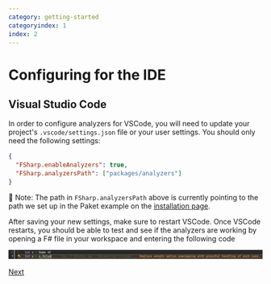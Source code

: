 ```yaml
---
category: getting-started
categoryindex: 1
index: 2
---
```


# Configuring for the IDE

## Visual Studio Code

In order to configure analyzers for VSCode, you will need to update your project's `.vscode/settings.json` file or your user settings. You should only need the following settings:

```json
{
  "FSharp.enableAnalyzers": true,
  "FSharp.analyzersPath": ["packages/analyzers"]
}
```

📓 Note: The path in `FSharp.analyzersPath` above is currently pointing to the path we set up in the Paket example on the [installation page]({{fsdocs-previous-page-link}}).

After saving your new settings, make sure to restart VSCode. Once VSCode restarts, you should be able to test and see if the analyzers are working by opening a F# file in your workspace and entering the following code

![Analyzers Inline Warning](../../images/analyzers-inline-warning.png)

[Next]({{fsdocs-next-page-link}})